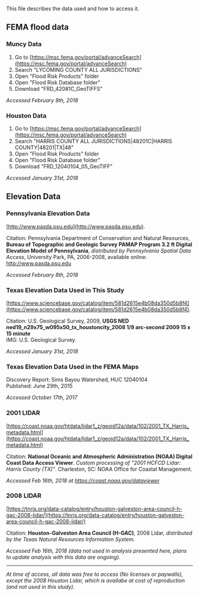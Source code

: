 This file describes the data used and how to access it.

## FEMA flood data

### Muncy Data

1. Go to [https://msc.fema.gov/portal/advanceSearch](https://msc.fema.gov/portal/advanceSearch)
1. Search "LYCOMING COUNTY ALL JURISDICTIONS"
1. Open "Flood Risk Products" folder
1. Open "Flood Risk Database folder"
1. Download "FRD_42081C_GeoTIFFS"

*Accessed February 8th, 2018*

### Houston Data

1. Go to [https://msc.fema.gov/portal/advanceSearch](https://msc.fema.gov/portal/advanceSearch)
1. Search "HARRIS COUNTY ALL JURISDICTIONS|48201C|HARRIS COUNTY|48201|TX|48"
1. Open "Flood Risk Products" folder
1. Open "Flood Risk Database folder"
1. Download "FRD_12040104_05_GeoTIFF"

*Accessed January 31st, 2018*

## Elevation Data

### Pennsylvania Elevation Data

[http://www.pasda.psu.edu](http://www.pasda.psu.edu).

Citation: Pennsylvania Department of Conservation and Natural Resources,
**Bureau of Topographic and Geologic Survey PAMAP Program 3.2 ft Digital Elevation Model of Pennsylvania**, *distributed by Pennsylvania Spatial Data Access*, University Park, PA, 2006-2008, available online: http://www.pasda.psu.edu

*Accessed February 8th, 2018*

### Texas Elevation Data Used in This Study

[https://www.sciencebase.gov/catalog/item/581d2615e4b08da350d5b8f4](https://www.sciencebase.gov/catalog/item/581d2615e4b08da350d5b8f4).

Citation: U.S. Geological Survey, 2009, **USGS NED ned19_n29x75_w095x50_tx_houstoncity_2008 1/9 arc-second 2009 15 x 15 minute**  
IMG: U.S. Geological Survey.

*Accessed January 31st, 2018*

### Texas Elevation Data Used in the FEMA Maps

Discovery Report: Sims Bayou Watershed, HUC 12040104  
Published: June 29th, 2015

*Accessed October 17th, 2017*

### 2001 LIDAR

[https://coast.noaa.gov/htdata/lidar1_z/geoid12a/data/102/2001_TX_Harris_metadata.html](https://coast.noaa.gov/htdata/lidar1_z/geoid12a/data/102/2001_TX_Harris_metadata.html)

Citation: **National Oceanic and Atmospheric Administration (NOAA) Digital Coast Data Access Viewer**. *Custom processing of "2001 HCFCD Lidar: Harris County (TX)"*. Charleston, SC: NOAA Office for Coastal Management.

*Accessed Feb 16th, 2018 at https://coast.noaa.gov/dataviewer*

### 2008 LIDAR

[https://tnris.org/data-catalog/entry/houston-galveston-area-council-h-gac-2008-lidar/](https://tnris.org/data-catalog/entry/houston-galveston-area-council-h-gac-2008-lidar/)

Citation: **Houston-Galveston Area Council (H-GAC)**, 2008 Lidar, *distributed by the Texas Natural Resources Information System.*

*Accessed Feb 16th, 2018 (data not used in analysis presented here, plans to update analysis with this data are ongoing).*

---

*At time of access, all data was free to access (No licenses or paywalls), except the 2008 Houston Lidar, which is availabe at cost of reproduction (and not used in this study).*
